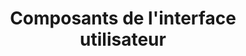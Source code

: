 ﻿---
title: Composants de l'interface utilisateur
second_title: Aspose.Cells.GridWeb
type: docs
weight: 35
url: /fr/java/ui-components/
---
